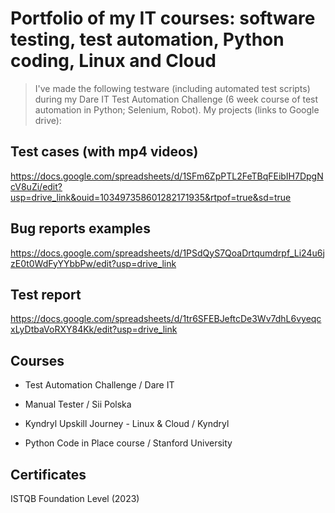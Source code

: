 
# Portfolio of my IT courses: software testing, test automation, Python coding, Linux and Cloud

> I've made the following testware (including automated test scripts) during my Dare IT Test Automation Challenge (6 week course of test automation in Python; Selenium, Robot).
> My projects (links to Google drive): 
    
## Test cases (with mp4 videos) 
https://docs.google.com/spreadsheets/d/1SFm6ZpPTL2FeTBqFEibIH7DpgNcV8uZi/edit?usp=drive_link&ouid=103497358601282171935&rtpof=true&sd=true

## Bug reports examples 
https://docs.google.com/spreadsheets/d/1PSdQyS7QoaDrtqumdrpf_Li24u6jzE0t0WdFyYYbbPw/edit?usp=drive_link
    
## Test report 
https://docs.google.com/spreadsheets/d/1tr6SFEBJeftcDe3Wv7dhL6vyeqcxLyDtbaVoRXY84Kk/edit?usp=drive_link

## Courses 
* Test Automation Challenge / Dare IT 

* Manual Tester / Sii Polska

* Kyndryl Upskill Journey - Linux & Cloud / Kyndryl

* Python Code in Place course / Stanford University

## Certificates

ISTQB Foundation Level (2023)

